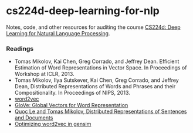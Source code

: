 # cs224d-deep-learning-for-nlp
Notes, code, and other resources for auditing the course [CS224d: Deep Learning for 
Natural Language Processing](http://cs224d.stanford.edu/).

### Readings
  - Tomas Mikolov, Kai Chen, Greg Corrado, and Jeffrey Dean. Efficient Estimation of Word Representations in Vector Space. In Proceedings of Workshop at ICLR, 2013.
  - Tomas Mikolov, Ilya Sutskever, Kai Chen, Greg Corrado, and Jeffrey Dean, Distributed Representations of Words and Phrases and their Compositionality. In Proceedings of NIPS, 2013.
  - [word2vec](http://www.reddit.com/r/MachineLearning/comments/30m0eb/what_is_the_state_of_the_art_in_language_modeling/)
  - [GloVe: Global Vectors for Word Representation](http://nlp.stanford.edu/projects/glove/)
  - [Quoc Le and Tomas Mikolov, Distributed Representations of Sentences and Documents](http://arxiv.org/pdf/1405.4053v2.pdf)
  - [Optimizing word2vec in gensim](http://radimrehurek.com/2013/09/word2vec-in-python-part-two-optimizing/)
